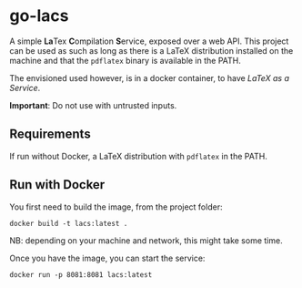 # go-lacs

A simple **La**Tex **C**ompilation **S**ervice, exposed over a web API.
This project can be used as such as long as there is a LaTeX distribution 
installed on the machine and that the `pdflatex` binary is available in the PATH.

The envisioned used however, is in a docker container, to have *LaTeX as a Service*. 

**Important**: Do not use with untrusted inputs.

## Requirements

If run without Docker, a LaTeX distribution with `pdflatex` in the PATH.

## Run with Docker

You first need to build the image, from the project folder:

```
docker build -t lacs:latest .
```

NB: depending on your machine and network, this might take some time.

Once you have the image, you can start the service:

```
docker run -p 8081:8081 lacs:latest
```
